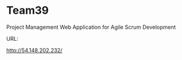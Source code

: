 # Team39
Project Management Web Application for Agile Scrum Development

URL:

http://54.148.202.232/

